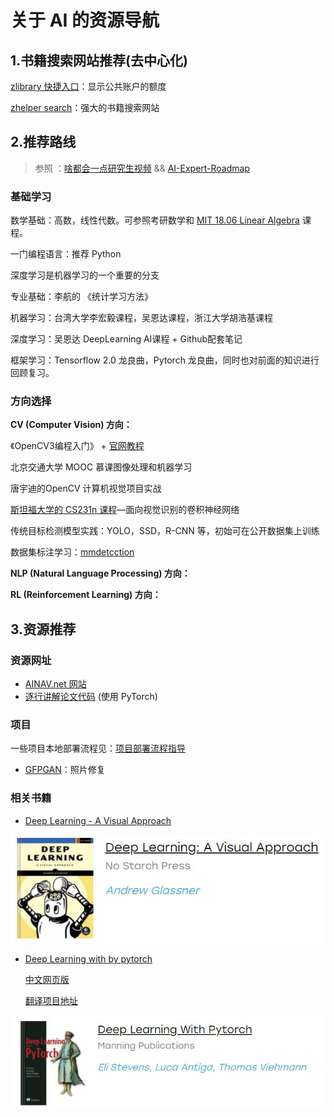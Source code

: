 # 关于 AI 的资源导航

## 1.书籍搜索网站推荐(去中心化)

[zlibrary 快捷入口](https://zlib.yibook.org/)：显示公共账户的额度

[zhelper search](https://tool.yibook.org/)：强大的书籍搜索网站

## 2.推荐路线

> 参照 ：[啥都会一点研究生视频](https://www.bilibili.com/video/BV16341177c1/?spm_id_from=333.1007.top_right_bar_window_history.content.click&vd_source=412ee9f1892496b8506f8302ac9d1437) && [AI-Expert-Roadmap](https://github.com/AMAI-GmbH/AI-Expert-Roadmap)

### 基础学习

数学基础：高数，线性代数。可参照考研数学和 [MIT 18.06 Linear Algebra](https://www.bilibili.com/video/BV16Z4y1U7oU/?spm_id_from=333.337.search-card.all.click&vd_source=412ee9f1892496b8506f8302ac9d1437) 课程。

一门编程语言：推荐 Python

深度学习是机器学习的一个重要的分支

专业基础：李航的 《统计学习方法》

机器学习：台湾大学李宏毅课程，吴恩达课程，浙江大学胡浩基课程

深度学习：吴恩达 DeepLearning AI课程 + Github配套笔记

框架学习：Tensorflow 2.0 龙良曲，Pytorch 龙良曲，同时也对前面的知识进行回顾复习。

### 方向选择

**CV (Computer Vision) 方向：**

《OpenCV3编程入门》 + [官网教程](https://docs.opencv.org/4.x/d9/df8/tutorial_root.html)

北京交通大学 MOOC 慕课图像处理和机器学习

唐宇迪的OpenCV 计算机视觉项目实战

[斯坦福大学的 CS231n 课程](http://cs231n.stanford.edu/schedule.html)—面向视觉识别的卷积神经网络

传统目标检测模型实践：YOLO，SSD，R-CNN 等，初始可在公开数据集上训练

数据集标注学习：[mmdetcction](https://github.com/open-mmlab/mmdetection)

**NLP (Natural Language Processing) 方向：**



**RL (Reinforcement Learning) 方向：**



## 3.资源推荐

### 资源网址

- [AINAV.net 网站](https://www.ainav.net/)
- [逐行讲解论文代码](https://github.com/labmlai/annotated_deep_learning_paper_implementations) (使用 PyTorch)

### 项目

一些项目本地部署流程见：[项目部署流程指导](Project_Deployment\项目部署.md)

- [GFPGAN](https://github.com/TencentARC/GFPGAN)：照片修复

### 相关书籍

- [Deep Learning - A Visual Approach](https://github.com/blueberrymusic/Deep-Learning-A-Visual-Approach)

![](tutorials_img/01.jpg)

- [Deep Learning with by pytorch](https://github.com/deep-learning-with-pytorch/dlwpt-code)

  [中文网页版](https://tangshusen.me/Deep-Learning-with-PyTorch-Chinese/#/)

  [翻译项目地址](https://github.com/ShusenTang/Deep-Learning-with-PyTorch-Chinese)

![](tutorials_img/02.jpg)

